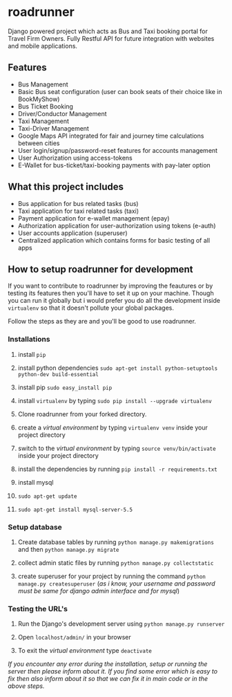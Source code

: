 # roadrunner
Django powered project which acts as Bus and Taxi booking portal for Travel Firm Owners. Fully Restful API for future integration with websites and mobile applications.

## Features
- Bus Management
- Basic Bus seat configuration (user can book seats of their choice like in BookMyShow)
- Bus Ticket Booking
- Driver/Conductor Management
- Taxi Management
- Taxi-Driver Management
- Google Maps API integrated for fair and journey time calculations between cities
- User login/signup/password-reset features for accounts management
- User Authorization using access-tokens
- E-Wallet for bus-ticket/taxi-booking payments with pay-later option

## What this project includes
- Bus application for bus related tasks (bus)
- Taxi application for taxi related tasks (taxi)
- Payment application for e-wallet management (epay)
- Authorization application for user-authorization using tokens (e-auth)
- User accounts application (superuser)
- Centralized application which contains forms for basic testing of all apps

## How to setup roadrunner for development

If you want to contribute to roadrunner by improving the feautures or by testing its features then you'll have to set it up on your machine. Though you can run it globally but i would prefer you do all the development inside `virtualenv` so that it doesn't pollute your global packages.

Follow the steps as they are and you'll be good to use roadrunner.

### Installations

1. install `pip`
  1. install python dependencies `sudo apt-get install python-setuptools python-dev build-essential`
  2. install pip `sudo easy_install pip `

2. install `virtualenv` by typing `sudo pip install --upgrade virtualenv`

3. Clone roadrunner from your forked directory.

4. create a _virtual environment_ by typing `virtualenv venv` inside your project directory

5. switch to the _virtual environment_ by typing `source venv/bin/activate` inside your project directory 

6. install the dependencies by running `pip install -r requirements.txt`

7. install mysql
  1. `sudo apt-get update`
  2. `sudo apt-get install mysql-server-5.5`
  

### Setup database

1. Create database tables by running `python manage.py makemigrations` and then `python manage.py migrate`

2. collect admin static files by running `python manage.py collectstatic`

3. create superuser for your project by running the command `python manage.py createsuperuser` (_as i know, your username and password must be same for django admin interface and for mysql_)

### Testing the URL's

1. Run the Django's development server using `python manage.py runserver`

2. Open `localhost/admin/` in your browser

3. To exit the _virtual environment_ type `deactivate`

*If you encounter any error during the installation, setup or running the server then please inform about it. If you find some error which is easy to fix then also inform about it so that we can fix it in main code or in the above steps.*
